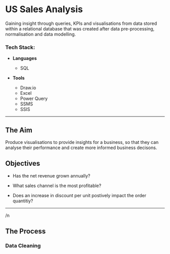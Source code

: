 # US Sales Analysis
Gaining insight through queries, KPIs and visualisations from data stored within a relational database that was created after data pre-processing, normalisation and data modelling.

### Tech Stack:
* **Languages**
  
  - SQL
    
* **Tools**
    
  - Draw.io
  - Excel
  - Power Query
  - SSMS
  - SSIS

___

## The Aim
Produce visualisations to provide insights for a business, so that they can analyse their performance and create more informed business decisons.

## Objectives
- Has the net revenue grown annually?

- What sales channel is the most profitable?

- Does an increase in discount per unit postively impact the order quantitiy?

___
/n
## The Process

### Data Cleaning
